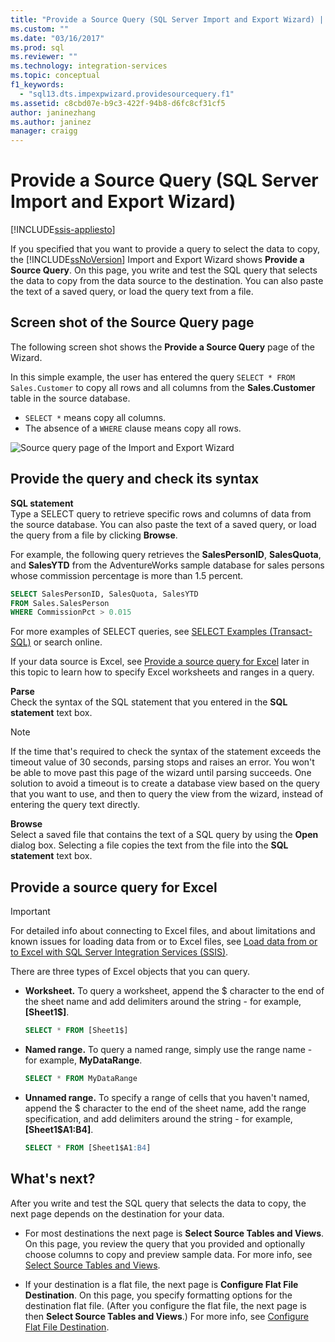 ```yaml
---
title: "Provide a Source Query (SQL Server Import and Export Wizard) | Microsoft Docs"
ms.custom: ""
ms.date: "03/16/2017"
ms.prod: sql
ms.reviewer: ""
ms.technology: integration-services
ms.topic: conceptual
f1_keywords: 
  - "sql13.dts.impexpwizard.providesourcequery.f1"
ms.assetid: c8cbd07e-b9c3-422f-94b8-d6fc8cf31cf5
author: janinezhang
ms.author: janinez
manager: craigg
---
```

# Provide a Source Query (SQL Server Import and Export Wizard)

[!INCLUDE[ssis-appliesto](../../includes/ssis-appliesto-ssvrpluslinux-asdb-asdw-xxx.md)]


If you specified that you want to provide a query to select the data to copy, the [!INCLUDE[ssNoVersion](../../includes/ssnoversion-md.md)] Import and Export Wizard shows **Provide a Source Query**. On this page, you write and test the SQL query that selects the data to copy from the data source to the destination. You can also paste the text of a saved query, or load the query text from a file.

## Screen shot of the Source Query page  
The following screen shot shows the **Provide a Source Query** page of the Wizard.
 
In this simple example, the user has entered the query `SELECT * FROM Sales.Customer` to copy all rows and all columns from the **Sales.Customer** table in the source database.
-   `SELECT *` means copy all columns.
-   The absence of a `WHERE` clause means copy all rows.
  
 ![Source query page of the Import and Export Wizard](../../integration-services/import-export-data/media/source-query.png "Source query page of the Import and Export Wizard")  

## Provide the query and check its syntax
**SQL statement**  
 Type a SELECT query to retrieve specific rows and columns of data from the source database. You can also paste the text of a saved query, or load the query from a file by clicking **Browse**. 
  
 For example, the following query retrieves the **SalesPersonID**, **SalesQuota**, and **SalesYTD** from the AdventureWorks sample database for sales persons whose commission percentage is more than 1.5 percent.  
  
```sql
SELECT SalesPersonID, SalesQuota, SalesYTD  
FROM Sales.SalesPerson  
WHERE CommissionPct > 0.015  
```  

For more examples of SELECT queries, see [SELECT Examples &#40;Transact-SQL&#41;](../../t-sql/queries/select-examples-transact-sql.md) or search online.  

If your data source is Excel, see [Provide a source query for Excel](#excelQueries) later in this topic to learn how to specify Excel worksheets and ranges in a query.
  
 **Parse**  
 Check the syntax of the SQL statement that you entered in the **SQL statement** text box.  
  
> [!NOTE]
> If the time that's required to check the syntax of the statement exceeds the timeout value of 30 seconds, parsing stops and raises an error. You won't be able to move past this page of the wizard until parsing succeeds. One solution to avoid a timeout is to create a database view based on the query that you want to use, and then to query the view from the wizard, instead of entering the query text directly.  
  
 **Browse**  
 Select a saved file that contains the text of a SQL query by using the **Open** dialog box. Selecting a file copies the text from the file into the **SQL statement** text box.  
 
## <a name="excelQueries"></a> Provide a source query for Excel

> [!IMPORTANT]
> For detailed info about connecting to Excel files, and about limitations and known issues for loading data from or to Excel files, see [Load data from or to Excel with SQL Server Integration Services (SSIS)](../load-data-to-from-excel-with-ssis.md).

There are three types of Excel objects that you can query.
-   **Worksheet.** To query a worksheet, append the $ character to the end of the sheet name and add delimiters around the string - for example, **[Sheet1$]**.

    ```sql
    SELECT * FROM [Sheet1$]
    ```

-   **Named range.** To query a named range, simply use the range name - for example, **MyDataRange**.
    
    ```sql
    SELECT * FROM MyDataRange
    ```

-   **Unnamed range.** To specify a range of cells that you haven't named, append the $ character to the end of the sheet name, add the range specification, and add delimiters around the string - for example, **[Sheet1$A1:B4]**.

    ```sql
    SELECT * FROM [Sheet1$A1:B4]
    ```

## What's next?  
 After you write and test the SQL query that selects the data to copy, the next page depends on the destination for your data.  
  
-   For most destinations the next page is **Select Source Tables and Views**. On this page, you review the query that you provided and optionally choose columns to copy and preview sample data. For more info, see [Select Source Tables and Views](../../integration-services/import-export-data/select-source-tables-and-views-sql-server-import-and-export-wizard.md).  
  
-   If your destination is a flat file, the next page is **Configure Flat File Destination**. On this page, you specify formatting options for the destination flat file. (After you configure the flat file, the next page is then **Select Source Tables and Views**.) For more info, see [Configure Flat File Destination](../../integration-services/import-export-data/configure-flat-file-destination-sql-server-import-and-export-wizard.md).  


